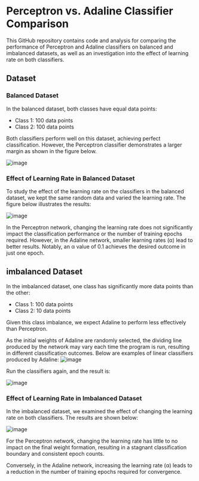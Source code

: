 # Perceptron vs. Adaline Classifier Comparison

This GitHub repository contains code and analysis for comparing the performance of Perceptron and Adaline classifiers on balanced and imbalanced datasets, as well as an investigation into the effect of learning rate on both classifiers.

## Dataset

### Balanced Dataset

In the balanced dataset, both classes have equal data points:
- Class 1: 100 data points
- Class 2: 100 data points

Both classifiers perform well on this dataset, achieving perfect classification. However, the Perceptron classifier demonstrates a larger margin as shown in the figure below.

![image](https://github.com/masoudrahimi39/Machine-Learning-Hands-On-Projects/assets/65596290/18d3be15-c634-4aad-b690-7c0cc196b40f)

### Effect of Learning Rate in Balanced Dataset

To study the effect of the learning rate on the classifiers in the balanced dataset, we kept the same random data and varied the learning rate. The figure below illustrates the results:

![image](https://github.com/masoudrahimi39/Machine-Learning-Hands-On-Projects/assets/65596290/73260725-8e88-4a3c-87a5-d70087254d92)

In the Perceptron network, changing the learning rate does not significantly impact the classification performance or the number of training epochs required. However, in the Adaline network, smaller learning rates (α) lead to better results. Notably, an α value of 0.1 achieves the desired outcome in just one epoch.

## imbalanced Dataset

In the imbalanced dataset, one class has significantly more data points than the other:
- Class 1: 100 data points
- Class 2: 10 data points

Given this class imbalance, we expect Adaline to perform less effectively than Perceptron.

As the initial weights of Adaline are randomly selected, the dividing line produced by the network may vary each time the program is run, resulting in different classification outcomes. Below are examples of linear classifiers produced by Adaline:
![image](https://github.com/masoudrahimi39/Machine-Learning-Hands-On-Projects/assets/65596290/57097e0d-8239-42b7-8c2d-bd463ad9544a)

Run the classifiers again, and the result is:

![image](https://github.com/masoudrahimi39/Machine-Learning-Hands-On-Projects/assets/65596290/f44d86e8-e3fa-417f-ad91-13c744c34adc)

### Effect of Learning Rate in Imbalanced Dataset

In the imbalanced dataset, we examined the effect of changing the learning rate on both classifiers. The results are shown below:

![image](https://github.com/masoudrahimi39/Machine-Learning-Hands-On-Projects/assets/65596290/2ca10279-6c3b-4e67-bf11-bb3c0de0fd2c)

For the Perceptron network, changing the learning rate has little to no impact on the final weight formation, resulting in a stagnant classification boundary and consistent epoch counts.

Conversely, in the Adaline network, increasing the learning rate (α) leads to a reduction in the number of training epochs required for convergence.


